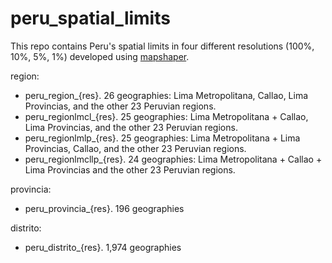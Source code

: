 # peru_spatial_limits

This repo contains Peru's spatial limits in four different resolutions (100%, 10%, 5%, 1%) developed using [mapshaper](https://mapshaper.org/).

region:
- peru_region_{res}. 26 geographies: Lima Metropolitana, Callao, Lima Provincias, and the other 23 Peruvian regions.
- peru_regionlmcl_{res}. 25 geographies: Lima Metropolitana + Callao, Lima Provincias, and the other 23 Peruvian regions.
- peru_regionlmlp_{res}. 25 geographies: Lima Metropolitana + Lima Provincias, Callao, and the other 23 Peruvian regions.
- peru_regionlmcllp_{res}. 24 geographies: Lima Metropolitana + Callao + Lima Provincias and the other 23 Peruvian regions.

provincia:
- peru_provincia_{res}. 196 geographies

distrito:
- peru_distrito_{res}. 1,974 geographies

